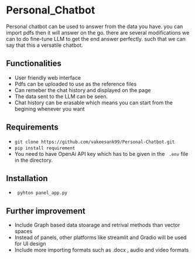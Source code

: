 ﻿# Personal_Chatbot
Personal chatbot can be used to answer from the data you have. you can import pdfs then it will answer on the go. there are several modifications we can to do fine-tune LLM to get the end answer perfectly. such that we can say that this a versatile chatbot. 

## Functionalities
- User friendly web interface
- Pdfs can be uploaded to use as the reference files 
- Can remeber the chat history and displayed on the page
- The data sent to the LLM can be seen.
- Chat history can be erasable which means you can start from the begining whenever you want
  
## Requirements
- ```git clone https://github.com/vakeesank99/Personal-Chatbot.git```
- ```pip install requirement ```
- You need to have OpenAi API key which has to be given in the ``` .env``` file in the directory.
  
## Installation 
-  ``` pyhton panel_app.py```

## Further improvement
- Include Graph based data stoarage and retrival methods than vector spaces
- Instead of panels, other platforms like streamlit and Gradio will be used for UI design
- Include more importing formats such as .docx , audio and video formats
